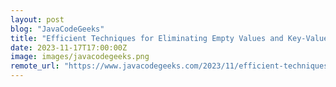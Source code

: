 ```yaml
---
layout: post
blog: "JavaCodeGeeks"
title: "Efficient Techniques for Eliminating Empty Values and Key-Value Pairs in Your Data"
date: 2023-11-17T17:00:00Z
image: images/javacodegeeks.png
remote_url: "https://www.javacodegeeks.com/2023/11/efficient-techniques-for-eliminating-empty-values-and-key-value-pairs-in-your-data.html"
---
```

